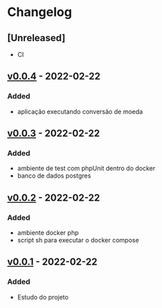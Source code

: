 # Changelog

## [Unreleased]

- CI
  
## [v0.0.4] - 2022-02-22

### Added

- aplicação executando conversão de moeda

## [v0.0.3] - 2022-02-22

### Added

- ambiente de test com phpUnit dentro do docker
- banco de dados postgres

## [v0.0.2] - 2022-02-22

### Added

- ambiente docker php
- script sh para executar o docker compose

## [v0.0.1] - 2022-02-22

### Added

- Estudo do projeto

[v0.0.4]: https://github.com/DouglasO-R/back-end-challenge/compare/v0.0.1...v0.0.4
[v0.0.3]: https://github.com/DouglasO-R/back-end-challenge/compare/v0.0.1...v0.0.3
[v0.0.2]: https://github.com/DouglasO-R/back-end-challenge/compare/v0.0.1...v0.0.2
[v0.0.1]: https://github.com/DouglasO-R/back-end-challenge/releases/v0.0.1
